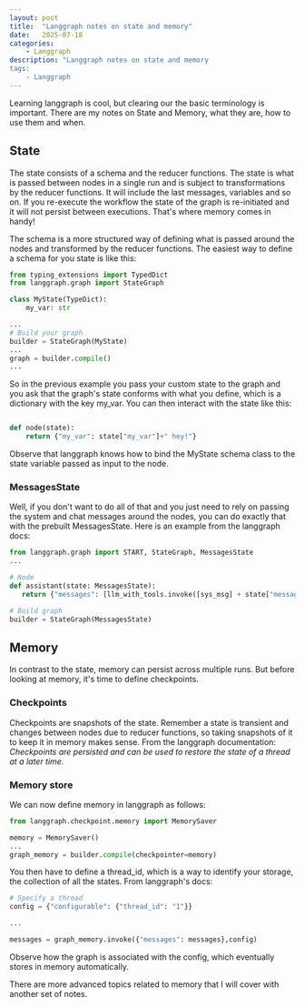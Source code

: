 ```yaml
---
layout: post
title:  "Langgraph notes on state and memory"
date:   2025-07-18
categories:
    - Langgraph
description: "Langgraph notes on state and memory
tags:
    - Langgraph
---
```


Learning langgraph is cool, but clearing our the basic terminology is important. There are my notes on State and Memory, what they are, how to use them and when.

## State

The state consists of a schema and the reducer functions. The state is what is passed between nodes in a single run and is subject to transformations by the reducer functions. It will include the last messages, variables and so on. If you re-execute the workflow the state of the graph is re-initiated and it will not persist between executions. That's where memory comes in handy!

The schema is a more structured way of defining what is passed around the nodes and transformed by the reducer functions. The easiest way to define a schema for you state is like this:

```python
from typing_extensions import TypedDict
from langgraph.graph import StateGraph

class MyState(TypeDict):
    my_var: str

...
# Build your graph
builder = StateGraph(MyState)
...
graph = builder.compile()
...
```

So in the previous example you pass your custom state to the graph and you ask that the graph's state conforms with what you define, which is a dictionary with the key my_var. You can then interact with the state like this:

```python

def node(state):
    return {"my_var": state["my_var"]+" hey!"}

```

Observe that langgraph knows how to bind the MyState schema class to the state variable passed as input to the node. 

### MessagesState

Well, if you don't want to do all of that and you just need to rely on passing the system and chat messages around the nodes, you can do exactly that with the prebuilt MessagesState. Here is an example from the langgraph docs: 

```python
from langgraph.graph import START, StateGraph, MessagesState
...

# Node
def assistant(state: MessagesState):
   return {"messages": [llm_with_tools.invoke([sys_msg] + state["messages"])]}

# Build graph
builder = StateGraph(MessagesState)

```

## Memory

In contrast to the state, memory can persist across multiple runs. But before looking at memory, it's time to define checkpoints.

### Checkpoints

Checkpoints are snapshots of the state. Remember a state is transient and changes between nodes due to reducer functions, so taking snapshots of it to keep it in memory makes sense. From the langgraph documentation: *Checkpoints are persisted and can be used to restore the state of a thread at a later time.*

### Memory store

We can now define memory in langgraph as follows:

```python
from langgraph.checkpoint.memory import MemorySaver

memory = MemorySaver()
...
graph_memory = builder.compile(checkpointer=memory)
```

You then have to define a thread_id, which is a way to identify your storage, the collection of all the states. 
From langgraph's docs:

```python
# Specify a thread
config = {"configurable": {"thread_id": "1"}}

...

messages = graph_memory.invoke({"messages": messages},config)
```

Observe how the graph is associated with the config, which eventually stores in memory automatically. 

There are more advanced topics related to memory that I will cover with another set of notes. 